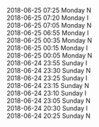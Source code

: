 2018-06-25 07:25 Monday  N  
2018-06-25 07:20 Monday  I  
2018-06-25 07:05 Monday  N  
2018-06-25 06:55 Monday  I  
2018-06-25 00:35 Monday  N  
2018-06-25 00:15 Monday  I  
2018-06-25 00:05 Monday  N  
2018-06-24 23:55 Sunday  I  
2018-06-24 23:30 Sunday  N  
2018-06-24 23:25 Sunday  I  
2018-06-24 23:15 Sunday  N  
2018-06-24 23:10 Sunday  I  
2018-06-24 23:05 Sunday  N  
2018-06-24 20:30 Sunday  I  
2018-06-24 20:25 Sunday  N  
